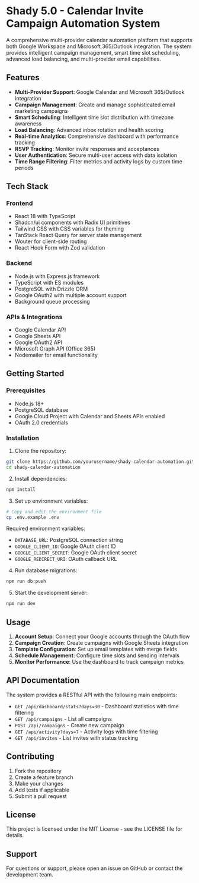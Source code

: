 # Shady 5.0 - Calendar Invite Campaign Automation System

A comprehensive multi-provider calendar automation platform that supports both Google Workspace and Microsoft 365/Outlook integration. The system provides intelligent campaign management, smart time slot scheduling, advanced load balancing, and multi-provider email capabilities.

## Features

- **Multi-Provider Support**: Google Calendar and Microsoft 365/Outlook integration
- **Campaign Management**: Create and manage sophisticated email marketing campaigns
- **Smart Scheduling**: Intelligent time slot distribution with timezone awareness
- **Load Balancing**: Advanced inbox rotation and health scoring
- **Real-time Analytics**: Comprehensive dashboard with performance tracking
- **RSVP Tracking**: Monitor invite responses and acceptances
- **User Authentication**: Secure multi-user access with data isolation
- **Time Range Filtering**: Filter metrics and activity logs by custom time periods

## Tech Stack

### Frontend
- React 18 with TypeScript
- Shadcn/ui components with Radix UI primitives
- Tailwind CSS with CSS variables for theming
- TanStack React Query for server state management
- Wouter for client-side routing
- React Hook Form with Zod validation

### Backend
- Node.js with Express.js framework
- TypeScript with ES modules
- PostgreSQL with Drizzle ORM
- Google OAuth2 with multiple account support
- Background queue processing

### APIs & Integrations
- Google Calendar API
- Google Sheets API
- Google OAuth2 API
- Microsoft Graph API (Office 365)
- Nodemailer for email functionality

## Getting Started

### Prerequisites
- Node.js 18+ 
- PostgreSQL database
- Google Cloud Project with Calendar and Sheets APIs enabled
- OAuth 2.0 credentials

### Installation

1. Clone the repository:
```bash
git clone https://github.com/yourusername/shady-calendar-automation.git
cd shady-calendar-automation
```

2. Install dependencies:
```bash
npm install
```

3. Set up environment variables:
```bash
# Copy and edit the environment file
cp .env.example .env
```

Required environment variables:
- `DATABASE_URL`: PostgreSQL connection string
- `GOOGLE_CLIENT_ID`: Google OAuth client ID
- `GOOGLE_CLIENT_SECRET`: Google OAuth client secret
- `GOOGLE_REDIRECT_URI`: OAuth callback URL

4. Run database migrations:
```bash
npm run db:push
```

5. Start the development server:
```bash
npm run dev
```

## Usage

1. **Account Setup**: Connect your Google accounts through the OAuth flow
2. **Campaign Creation**: Create campaigns with Google Sheets integration
3. **Template Configuration**: Set up email templates with merge fields
4. **Schedule Management**: Configure time slots and sending intervals
5. **Monitor Performance**: Use the dashboard to track campaign metrics

## API Documentation

The system provides a RESTful API with the following main endpoints:

- `GET /api/dashboard/stats?days=30` - Dashboard statistics with time filtering
- `GET /api/campaigns` - List all campaigns
- `POST /api/campaigns` - Create new campaign
- `GET /api/activity?days=7` - Activity logs with time filtering
- `GET /api/invites` - List invites with status tracking

## Contributing

1. Fork the repository
2. Create a feature branch
3. Make your changes
4. Add tests if applicable
5. Submit a pull request

## License

This project is licensed under the MIT License - see the LICENSE file for details.

## Support

For questions or support, please open an issue on GitHub or contact the development team.